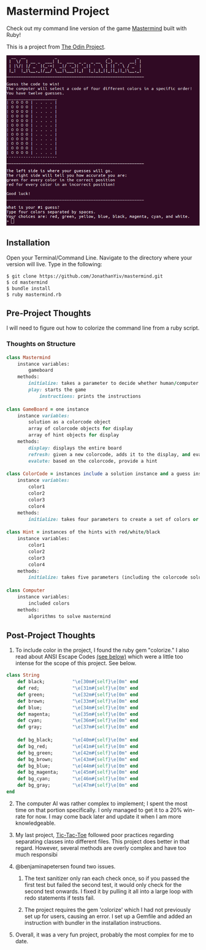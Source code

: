 # Mastermind Project

Check out my command line version of the game [Mastermind](https://en.wikipedia.org/wiki/Mastermind_(board_game)) built with Ruby!

This is a project from [The Odin Project](https://www.theodinproject.com/courses/ruby-programming/lessons/oop).

![Mastermind](/mastermind.png)

## Installation

Open your Terminal/Command Line. Navigate to the directory where your version will live. Type in the following:

```
$ git clone https://github.com/JonathanYiv/mastermind.git
$ cd mastermind
$ bundle install
$ ruby mastermind.rb
```

## Pre-Project Thoughts

I will need to figure out how to colorize the command line from a ruby script.

### Thoughts on Structure

```ruby
class Mastermind
	instance variables:
		gameboard
	methods:
		initialize: takes a parameter to decide whether human/computer picks the code
		play: starts the game
			instructions: prints the instructions

class GameBoard = one instance
	instance variables: 
		solution as a colorcode object
		array of colorcode objects for display
		array of hint objects for display
	methods:
		display: displays the entire board
		refresh: given a new colorcode, adds it to the display, and evaluates the hints
		evalute: based on the colorcode, provide a hint

class ColorCode = instances include a solution instance and a guess instance 
	instance variables: 
		color1
		color2
		color3
		color4
	methods:
		initialize: takes four parameters to create a set of colors or defaults to a randomly selected set of color

class Hint = instances of the hints with red/white/black
	instance variables:
		color1
		color2
		color3
		color4
	methods:
		initialize: takes five parameters (including the colorcode solution) and sets its four colors accordingly

class Computer
	instance variables:
		included colors
	methods:
		algorithms to solve mastermind
```
	


## Post-Project Thoughts

1. To include color in the project, I found the ruby gem "colorize." I also read about ANSI Escape Codes [(see below)](https://en.wikipedia.org/wiki/ANSI_escape_code#Colors) which were a little too intense for the scope of this project. See below.

```ruby
class String
	def black;          "\e[30m#{self}\e[0m" end
	def red;            "\e[31m#{self}\e[0m" end
	def green;          "\e[32m#{self}\e[0m" end
	def brown;          "\e[33m#{self}\e[0m" end
	def blue;           "\e[34m#{self}\e[0m" end
	def magenta;        "\e[35m#{self}\e[0m" end
	def cyan;           "\e[36m#{self}\e[0m" end
	def gray;           "\e[37m#{self}\e[0m" end

	def bg_black;       "\e[40m#{self}\e[0m" end
	def bg_red;         "\e[41m#{self}\e[0m" end
	def bg_green;       "\e[42m#{self}\e[0m" end
	def bg_brown;       "\e[43m#{self}\e[0m" end
	def bg_blue;        "\e[44m#{self}\e[0m" end
	def bg_magenta;     "\e[45m#{self}\e[0m" end
	def bg_cyan;        "\e[46m#{self}\e[0m" end
	def bg_gray;        "\e[47m#{self}\e[0m" end
end
```

2. The computer AI was rather complex to implement; I spent the most time on that portion specifically. I only managed to get it to a 20% win-rate for now. I may come back later and update it when I am more knowledgeable.

3. My last project, [Tic-Tac-Toe](https://github.com/JonathanYiv/tic-tac-toe) followed poor practices regarding separating classes into different files. This project does better in that regard. However, several methods are overly complex and have too much responsibi

4. @benjaminapetersen found two issues. 

	1. The text sanitizer only ran each check once, so if you passed the first test but failed the second test, it would only check for the second test onwards. I fixed it by pulling it all into a large loop with redo statements if tests fail.

	2. The project requires the gem 'colorize' which I had not previously set up for users, causing an error. I set up a Gemfile and added an instruction with bundler in the installation instructions.

5. Overall, it was a very fun project, probably the most complex for me to date.
